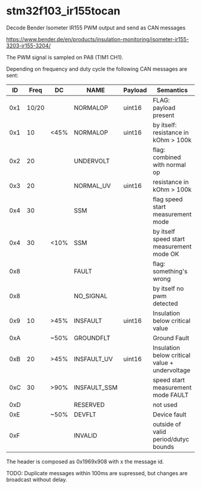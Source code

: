 # stm32f103_ir155tocan
Decode Bender Isometer IR155 PWM output and send as CAN messages

https://www.bender.de/en/products/insulation-monitoring/isometer-ir155-3203-ir155-3204/

The PWM signal is sampled on PA8 (TIM1 CH1).

Depending on frequency and duty cycle the following CAN messages are sent:


| ID   | Freq| DC | NAME | Payload | Semantics |
|----  |---|--- |-----|-------|--------------|
|  0x1 | 10/20 |      | NORMALOP     | uint16 | FLAG: payload present |
|  0x1 | 10    | <45% | NORMALOP     | uint16 | by itself: resistance in kOhm > 100k |
|  0x2 | 20    |      | UNDERVOLT    |        | flag: combined with normal op |
|  0x3 | 20    |      | NORMAL_UV    | uint16 |  resistance in kOhm > 100k |
|  0x4 | 30    |      | SSM          |        | flag speed start measurement mode
|  0x4 | 30    | <10% | SSM          |        | by itself speed start measurement mode OK
|  0x8 |       |      | FAULT        |        | flag: something's wrong
|  0x8 |       |      | NO_SIGNAL    |        |  by itself no pwm detected
|  0x9 | 10    | >45% | INSFAULT     |uint16  | Insulation below critical value
|  0xA |       | ~50% | GROUNDFLT    |        | Ground Fault
|  0xB | 20    | >45% | INSFAULT_UV  | uint16 | Insulation below critical value + undervoltage
|  0xC | 30    | >90% | INSFAULT_SSM |        | speed start measurement mode FAULT
|  0xD |       |      | RESERVED     |        | not used
|  0xE |       | ~50% | DEVFLT       |        | Device fault 
|  0xF |       |      | INVALID      |        | outside of valid period/dutyc bounds |

The header is composed as 0x1969x908  with x the message id.

TODO: Duplicate messages within 100ms are supressed, but changes are broadcast without delay.
